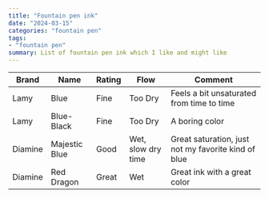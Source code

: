 ```yaml
---
title: "Fountain pen ink"
date: "2024-03-15"
categories: "fountain pen"
tags:
- "fountain pen"
summary: List of fountain pen ink which I like and might like
---
```


| **Brand** | **Name**      | **Rating** | **Flow**           | **Comment**                                         |
|-----------|---------------|------------|--------------------|-----------------------------------------------------|
| Lamy      | Blue          | Fine       | Too Dry            | Feels a bit unsaturated from time to time           |
| Lamy      | Blue-Black    | Fine       | Too Dry            | A boring color                                      |
| Diamine   | Majestic Blue | Good       | Wet, slow dry time | Great saturation, just not my favorite kind of blue |
| Diamine   | Red Dragon    | Great      | Wet                | Great ink with a great color                        |
